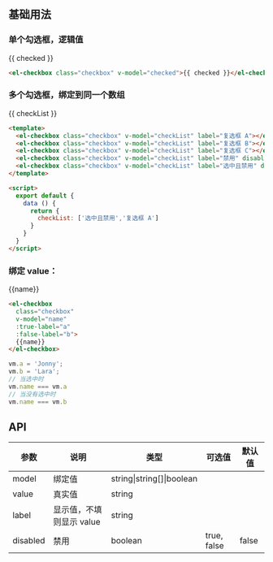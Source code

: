 <script>
  module.exports = {
    data() {
      return {
        checkList: ['选中且禁用','复选框 A'],
        // checkList2: ['复选框 A'],
        checked: true,
        name: 'Jonny',
        a: 'Jonny',
        b: 'Lara'
      };
    }
  };
</script>


<style>
  .demo-box.demo-checkbox {
    .checkbox {
      margin-right: 5px;

      & + .checkbox {
        margin-left: 10px;
      }
    }
  }
</style>

## 基础用法

### 单个勾选框，逻辑值

<div class="demo-box demo-checkbox">
  <el-checkbox class="checkbox" v-model="checked">{{ checked }}</el-checkbox>
</div>

```html
<el-checkbox class="checkbox" v-model="checked">{{ checked }}</el-checkbox>
```

### 多个勾选框，绑定到同一个数组

<div class="demo-box demo-checkbox">
  <el-checkbox class="checkbox" v-model="checkList" label="复选框 A"></el-checkbox>
  <el-checkbox class="checkbox" v-model="checkList" label="复选框 B"></el-checkbox>
  <el-checkbox class="checkbox" v-model="checkList" label="复选框 C"></el-checkbox>
  <el-checkbox class="checkbox" v-model="checkList" label="禁用" disabled></el-checkbox>
  <el-checkbox class="checkbox" v-model="checkList" label="选中且禁用" disabled></el-checkbox>
</div>

<p>{{ checkList }}</p>

```html
<template>
  <el-checkbox class="checkbox" v-model="checkList" label="复选框 A"></el-checkbox>
  <el-checkbox class="checkbox" v-model="checkList" label="复选框 B"></el-checkbox>
  <el-checkbox class="checkbox" v-model="checkList" label="复选框 C"></el-checkbox>
  <el-checkbox class="checkbox" v-model="checkList" label="禁用" disabled></el-checkbox>
  <el-checkbox class="checkbox" v-model="checkList" label="选中且禁用" disabled></el-checkbox>
</template>

<script>
  export default {
    data () {
      return {
        checkList: ['选中且禁用','复选框 A']
      }
    }
  }
</script>
```

### 绑定 value：

<div class="demo-box demo-checkbox">
  <el-checkbox
    class="checkbox"
    v-model="name"
    :true-label="a"
    :false-label="b">
    {{name}}
  </el-checkbox>
</div>

```html
<el-checkbox
  class="checkbox"
  v-model="name"
  :true-label="a"
  :false-label="b">
  {{name}}
</el-checkbox>
```

```js
vm.a = 'Jonny';
vm.b = 'Lara';
// 当选中时
vm.name === vm.a
// 当没有选中时
vm.name === vm.b
```

## API
| 参数      | 说明    | 类型      | 可选值       | 默认值   |
|---------- |-------- |---------- |-------------  |-------- |
| model     | 绑定值   | string\|string[]\|boolean  |               |         |
| value     | 真实值   | string    |               |         |
| label     | 显示值，不填则显示 value   | string    |               |         |
| disabled  | 禁用    | boolean   | true, false   | false   |
